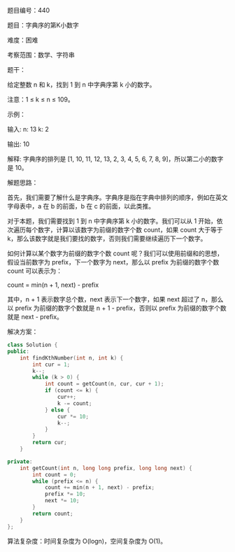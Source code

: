 题目编号：440

题目：字典序的第K小数字

难度：困难

考察范围：数学、字符串

题干：

给定整数 n 和 k，找到 1 到 n 中字典序第 k 小的数字。

注意：1 ≤ k ≤ n ≤ 109。

示例：

输入:
n: 13   k: 2

输出:
10

解释:
字典序的排列是 [1, 10, 11, 12, 13, 2, 3, 4, 5, 6, 7, 8, 9]，所以第二小的数字是 10。

解题思路：

首先，我们需要了解什么是字典序。字典序是指在字典中排列的顺序，例如在英文字母表中，a 在 b 的前面，b 在 c 的前面，以此类推。

对于本题，我们需要找到 1 到 n 中字典序第 k 小的数字。我们可以从 1 开始，依次遍历每个数字，计算以该数字为前缀的数字个数 count，如果 count 大于等于 k，那么该数字就是我们要找的数字，否则我们需要继续遍历下一个数字。

如何计算以某个数字为前缀的数字个数 count 呢？我们可以使用前缀和的思想，假设当前数字为 prefix，下一个数字为 next，那么以 prefix 为前缀的数字个数 count 可以表示为：

count = min(n + 1, next) - prefix

其中，n + 1 表示数字总个数，next 表示下一个数字，如果 next 超过了 n，那么以 prefix 为前缀的数字个数就是 n + 1 - prefix，否则以 prefix 为前缀的数字个数就是 next - prefix。

解决方案：

```cpp
class Solution {
public:
    int findKthNumber(int n, int k) {
        int cur = 1;
        k--;
        while (k > 0) {
            int count = getCount(n, cur, cur + 1);
            if (count <= k) {
                cur++;
                k -= count;
            } else {
                cur *= 10;
                k--;
            }
        }
        return cur;
    }

private:
    int getCount(int n, long long prefix, long long next) {
        int count = 0;
        while (prefix <= n) {
            count += min(n + 1, next) - prefix;
            prefix *= 10;
            next *= 10;
        }
        return count;
    }
};
```

算法复杂度：时间复杂度为 O(logn)，空间复杂度为 O(1)。
